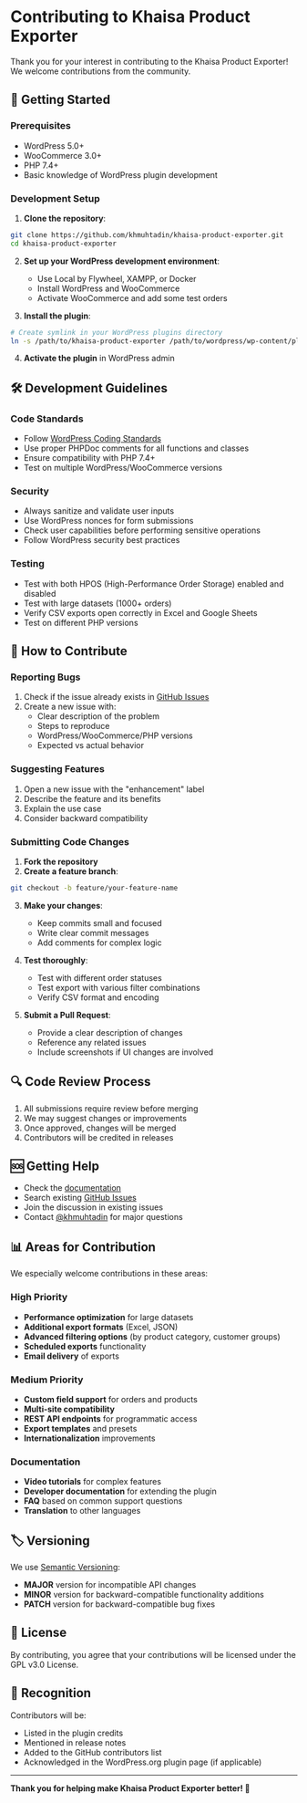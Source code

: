 # Contributing to Khaisa Product Exporter

Thank you for your interest in contributing to the Khaisa Product Exporter! We welcome contributions from the community.

## 🚀 Getting Started

### Prerequisites
- WordPress 5.0+
- WooCommerce 3.0+
- PHP 7.4+
- Basic knowledge of WordPress plugin development

### Development Setup

1. **Clone the repository**:
```bash
git clone https://github.com/khmuhtadin/khaisa-product-exporter.git
cd khaisa-product-exporter
```

2. **Set up your WordPress development environment**:
   - Use Local by Flywheel, XAMPP, or Docker
   - Install WordPress and WooCommerce
   - Activate WooCommerce and add some test orders

3. **Install the plugin**:
```bash
# Create symlink in your WordPress plugins directory
ln -s /path/to/khaisa-product-exporter /path/to/wordpress/wp-content/plugins/khaisa-product-exporter
```

4. **Activate the plugin** in WordPress admin

## 🛠️ Development Guidelines

### Code Standards
- Follow [WordPress Coding Standards](https://developer.wordpress.org/coding-standards/)
- Use proper PHPDoc comments for all functions and classes
- Ensure compatibility with PHP 7.4+
- Test on multiple WordPress/WooCommerce versions

### Security
- Always sanitize and validate user inputs
- Use WordPress nonces for form submissions
- Check user capabilities before performing sensitive operations
- Follow WordPress security best practices

### Testing
- Test with both HPOS (High-Performance Order Storage) enabled and disabled
- Test with large datasets (1000+ orders)
- Verify CSV exports open correctly in Excel and Google Sheets
- Test on different PHP versions

## 📝 How to Contribute

### Reporting Bugs
1. Check if the issue already exists in [GitHub Issues](https://github.com/khmuhtadin/khaisa-product-exporter/issues)
2. Create a new issue with:
   - Clear description of the problem
   - Steps to reproduce
   - WordPress/WooCommerce/PHP versions
   - Expected vs actual behavior

### Suggesting Features
1. Open a new issue with the "enhancement" label
2. Describe the feature and its benefits
3. Explain the use case
4. Consider backward compatibility

### Submitting Code Changes

1. **Fork the repository**
2. **Create a feature branch**:
```bash
git checkout -b feature/your-feature-name
```

3. **Make your changes**:
   - Keep commits small and focused
   - Write clear commit messages
   - Add comments for complex logic

4. **Test thoroughly**:
   - Test with different order statuses
   - Test export with various filter combinations
   - Verify CSV format and encoding

5. **Submit a Pull Request**:
   - Provide a clear description of changes
   - Reference any related issues
   - Include screenshots if UI changes are involved

## 🔍 Code Review Process

1. All submissions require review before merging
2. We may suggest changes or improvements
3. Once approved, changes will be merged
4. Contributors will be credited in releases

## 🆘 Getting Help

- Check the [documentation](README.md)
- Search existing [GitHub Issues](https://github.com/khmuhtadin/khaisa-product-exporter/issues)
- Join the discussion in existing issues
- Contact [@khmuhtadin](https://github.com/khmuhtadin) for major questions

## 📊 Areas for Contribution

We especially welcome contributions in these areas:

### High Priority
- **Performance optimization** for large datasets
- **Additional export formats** (Excel, JSON)
- **Advanced filtering options** (by product category, customer groups)
- **Scheduled exports** functionality
- **Email delivery** of exports

### Medium Priority
- **Custom field support** for orders and products
- **Multi-site compatibility**
- **REST API endpoints** for programmatic access
- **Export templates** and presets
- **Internationalization** improvements

### Documentation
- **Video tutorials** for complex features
- **Developer documentation** for extending the plugin
- **FAQ** based on common support questions
- **Translation** to other languages

## 🏷️ Versioning

We use [Semantic Versioning](https://semver.org/):
- **MAJOR** version for incompatible API changes
- **MINOR** version for backward-compatible functionality additions
- **PATCH** version for backward-compatible bug fixes

## 📜 License

By contributing, you agree that your contributions will be licensed under the GPL v3.0 License.

## 🙏 Recognition

Contributors will be:
- Listed in the plugin credits
- Mentioned in release notes
- Added to the GitHub contributors list
- Acknowledged in the WordPress.org plugin page (if applicable)

---

**Thank you for helping make Khaisa Product Exporter better! 🚀**